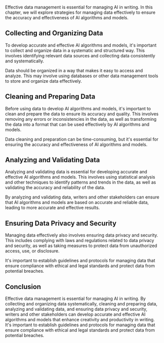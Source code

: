
Effective data management is essential for managing AI in writing. In this chapter, we will explore strategies for managing data effectively to ensure the accuracy and effectiveness of AI algorithms and models.

Collecting and Organizing Data
------------------------------

To develop accurate and effective AI algorithms and models, it's important to collect and organize data in a systematic and structured way. This involves identifying relevant data sources and collecting data consistently and systematically.

Data should be organized in a way that makes it easy to access and analyze. This may involve using databases or other data management tools to store and organize data effectively.

Cleaning and Preparing Data
---------------------------

Before using data to develop AI algorithms and models, it's important to clean and prepare the data to ensure its accuracy and quality. This involves removing any errors or inconsistencies in the data, as well as transforming the data into a format that can be used effectively by AI algorithms and models.

Data cleaning and preparation can be time-consuming, but it's essential for ensuring the accuracy and effectiveness of AI algorithms and models.

Analyzing and Validating Data
-----------------------------

Analyzing and validating data is essential for developing accurate and effective AI algorithms and models. This involves using statistical analysis and other techniques to identify patterns and trends in the data, as well as validating the accuracy and reliability of the data.

By analyzing and validating data, writers and other stakeholders can ensure that AI algorithms and models are based on accurate and reliable data, leading to more accurate and effective results.

Ensuring Data Privacy and Security
----------------------------------

Managing data effectively also involves ensuring data privacy and security. This includes complying with laws and regulations related to data privacy and security, as well as taking measures to protect data from unauthorized access, use, or disclosure.

It's important to establish guidelines and protocols for managing data that ensure compliance with ethical and legal standards and protect data from potential breaches.

Conclusion
----------

Effective data management is essential for managing AI in writing. By collecting and organizing data systematically, cleaning and preparing data, analyzing and validating data, and ensuring data privacy and security, writers and other stakeholders can develop accurate and effective AI algorithms and models that enhance creativity and productivity in writing. It's important to establish guidelines and protocols for managing data that ensure compliance with ethical and legal standards and protect data from potential breaches.
